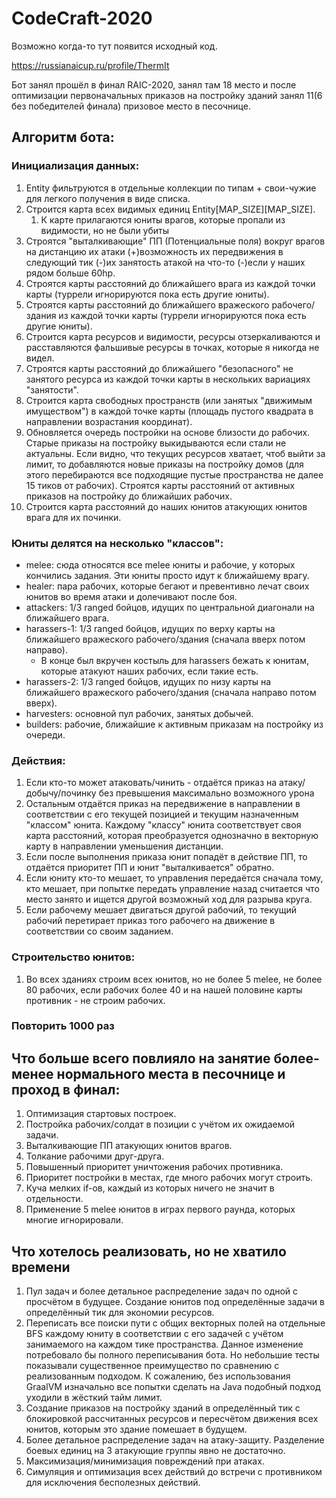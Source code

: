 # CodeCraft-2020
Возможно когда-то тут появится исходный код.

https://russianaicup.ru/profile/ThermIt

Бот занял прошёл в финал RAIC-2020, занял там 18 место и после оптимизации первоначальных приказов на постройку зданий занял 11(6 без победителей финала) призовое место в песочнице.

## Алгоритм бота:
### Инициализация данных:
1. Entity фильтруются в отдельные коллекции по типам + свои-чужие для легкого получения в виде списка.
2. Строится карта всех видимых единиц Entity[MAP_SIZE][MAP_SIZE].
    1. К карте прилагаются юниты врагов, которые пропали из видимости, но не были убиты
3. Строятся "выталкивающие" ПП (Потенциальные поля) вокруг врагов на дистанцию их атаки (+)возможность их передвижения в следующий тик (-)их занятость атакой на  что-то (-)если у наших рядом больше 60hp.
4. Строятся карты расстояний до ближайшего врага из каждой точки карты (туррели игнорируются пока есть другие юниты).
5. Строятся карты расстояний до ближайшего вражеского рабочего/здания из каждой точки карты (туррели игнорируются пока есть другие юниты).
6. Строится карта ресурсов и видимости, ресурсы отзеркаливаются и расставляются фальшивые ресурсы в точках, которые я никогда не видел.
7. Строятся карты расстояний до ближайшего "безопасного" не занятого ресурса из каждой точки карты в нескольких вариациях "занятости".
8. Строится карта свободных пространств (или занятых "движимым имуществом") в каждой точке карты (площадь пустого квадрата в направлении возрастания координат).
9. Обновляется очередь постройки на основе близости до рабочих. Старые приказы на постройку выкидываются если стали не актуальны. Если видно, что текущих ресурсов хватает, чтоб выйти за лимит, то добавляются новые приказы на постройку домов (для этого перебираются все подходящие пустые пространства не далее 15 тиков от рабочих). Строятся карты расстояний от активных приказов на постройку до ближайших рабочих.
10. Строится карта расстояний до наших юнитов атакующих юнитов врага для их починки.

### Юниты делятся на несколько "классов":
* melee: сюда относятся все melee юниты и рабочие, у которых кончились задания. Эти юниты просто идут к ближайшему врагу.
* healer: пара рабочих, которые бегают и превентивно лечат своих юнитов во время атаки и долечивают после боя.
* attackers: 1/3 ranged бойцов, идущих по центральной диагонали на ближайшего врага.
* harassers-1: 1/3 ranged бойцов, идущих по верху карты на ближайшего вражеского рабочего/здания (сначала вверх потом направо).
  * В конце был вкручен костыль для harassers бежать к юнитам, которые атакуют наших рабочих, если такие есть.
* harassers-2: 1/3 ranged бойцов, идущих по низу карты на ближайшего вражеского рабочего/здания (сначала направо потом вверх).
* harvesters: основной пул рабочих, занятых добычей.
* builders: рабочие, ближайшие к активным приказам на постройку из очереди.

### Действия:
1. Если кто-то может атаковать/чинить - отдаётся приказ на атаку/добычу/починку без превышения максимально возможного урона
2. Остальным отдаётся приказ на передвижение в направлении в соответствии с его текущей позицией и текущим назначенным "классом" юнита. Каждому "классу" юнита соответствует своя карта расстояний, которая преобразуется однозначно в векторную карту в направлении уменьшения дистанции.
3. Если после выполнения приказа юнит попадёт в действие ПП, то отдаётся приоритет ПП и юнит "выталкивается" обратно.
4. Если юниту кто-то мешает, то управления передаётся сначала тому, кто мешает, при попытке передать управление назад считается что место занято и ищется другой возможный ход для разрыва круга.
5. Если рабочему мешает двигаться другой рабочий, то текущий рабочий перетирает приказ того рабочего на движение в соответствии со своим заданием.

### Строительство юнитов:
1. Во всех зданиях строим всех юнитов, но не более 5 melee, не более 80 рабочих, если рабочих более 40 и на нашей половине карты противник - не строим рабочих.

### Повторить 1000 раз

## Что больше всего повлияло на занятие более-менее нормального места в песочнице и проход в финал:
1. Оптимизация стартовых построек.
2. Постройка рабочих/солдат в позиции с учётом их ожидаемой задачи.
3. Выталкивающие ПП атакующих юнитов врагов.
4. Толкание рабочими друг-друга.
5. Повышенный приоритет уничтожения рабочих противника.
6. Приоритет постройки в местах, где много рабочих могут строить.
7. Куча мелких if-ов, каждый из которых ничего не значит в отдельности.
8. Применение 5 melee юнитов в играх первого раунда, которых многие игнорировали.

## Что хотелось реализовать, но не хватило времени
1. Пул задач и более детальное распределение задач по одной с просчётом в будущее. Создание юнитов под определённые задачи в определённый тик для экономии ресурсов.
2. Переписать все поиски пути с общих векторных полей на отдельные BFS каждому юниту в соответствии с его задачей с учётом занимаемого на каждом тике пространства. Данное изменение потребовало бы полного переписывания бота. Но небольшие тесты показывали существенное преимущество по сравнению с реализованным подходом. К сожалению, без использования GraalVM изначально все попытки сделать на Java подобный подход уходили в жёсткий тайм лимит.
3. Создание приказов на постройку зданий в определённый тик с блокировкой рассчитанных ресурсов и пересчётом движения всех юнитов, которым это здание помешает в будущем.
4. Более детальное распределение задач на атаку-защиту. Разделение боевых единиц на 3 атакующие группы явно не достаточно.
5. Максимизация/минимизация повреждений при атаках.
6. Симуляция и оптимизация всех действий до встречи с противником для исключения бесполезных действий.

